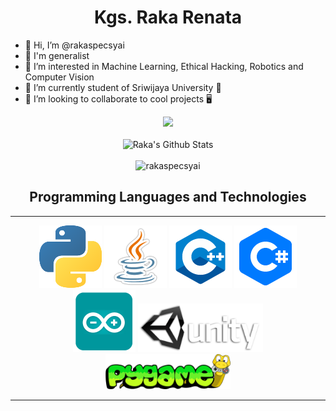 <h1 align="center">Kgs. Raka Renata</h2>

- 👋 Hi, I’m @rakaspecsyai
- 🤹 I'm generalist
- 👀 I’m interested in Machine Learning, Ethical Hacking, Robotics and Computer Vision
- 🌱 I’m currently student of Sriwijaya University 🏫
- 💞️ I’m looking to collaborate to cool projects 🖥️

<p align="center">
<img src="https://github-readme-stats.vercel.app/api/top-langs/?username=rakaspecsyai&exclude_repo=dotfiles,si-biji&theme=radical&layout=compact&hide=ejs,html,pug,css">
<br></br>
<img src="https://github-readme-stats.vercel.app/api?username=rakaspecsyai&theme=radical&count_private=true)" alt="Raka's Github Stats">
<br></br>
<img src="https://github-readme-streak-stats.herokuapp.com/?user=rakaspecsyai&theme=radical" alt="rakaspecsyai" />

<h2 align="center">Programming Languages and Technologies</h2>
</p>

---
<p align="center">
<img src="images/python.png" width="100px" height="100px">
<img src="images/java.png" width="100px" height="100px" alt="java">
<img src="images/cpp.png" width="100px" height="100px" alt="C++">
<img src="images/cs.png" width="100px" height="100px" alt="C#">
<img src="images/arduino.png" width="100px" height="100px" alt="arduino">
<img src="images/unity.png" width="200px">
<img src="images/pygame.png" width="200px">






---

</p>



<!---
rakaspecsyai/rakaspecsyai is a ✨ special ✨ repository because its `README.md` (this file) appears on your GitHub profile.
You can click the Preview link to take a look at your changes.
--->
